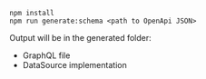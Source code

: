 ```
npm install
npm run generate:schema <path to OpenApi JSON>
```

Output will be in the generated folder:
- GraphQL file
- DataSource implementation